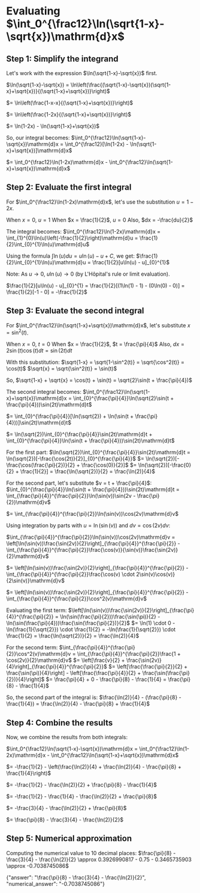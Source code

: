 # Evaluating $\int_0^{\frac12}\ln(\sqrt{1-x}-\sqrt{x})\mathrm{d}x$

## Step 1: Simplify the integrand
Let's work with the expression $\ln(\sqrt{1-x}-\sqrt{x})$ first.

$\ln(\sqrt{1-x}-\sqrt{x}) = \ln\left(\frac{(\sqrt{1-x}-\sqrt{x})(\sqrt{1-x}+\sqrt{x})}{(\sqrt{1-x}+\sqrt{x})}\right)$

$= \ln\left(\frac{1-x-x}{(\sqrt{1-x}+\sqrt{x})}\right)$

$= \ln\left(\frac{1-2x}{(\sqrt{1-x}+\sqrt{x})}\right)$

$= \ln(1-2x) - \ln(\sqrt{1-x}+\sqrt{x})$

So, our integral becomes:
$\int_0^{\frac12}\ln(\sqrt{1-x}-\sqrt{x})\mathrm{d}x = \int_0^{\frac12}[\ln(1-2x) - \ln(\sqrt{1-x}+\sqrt{x})]\mathrm{d}x$

$= \int_0^{\frac12}\ln(1-2x)\mathrm{d}x - \int_0^{\frac12}\ln(\sqrt{1-x}+\sqrt{x})\mathrm{d}x$

## Step 2: Evaluate the first integral
For $\int_0^{\frac12}\ln(1-2x)\mathrm{d}x$, let's use the substitution $u = 1-2x$.

When $x = 0$, $u = 1$
When $x = \frac{1}{2}$, $u = 0$
Also, $dx = -\frac{du}{2}$

The integral becomes:
$\int_0^{\frac12}\ln(1-2x)\mathrm{d}x = \int_{1}^{0}\ln(u)\left(-\frac{1}{2}\right)\mathrm{d}u = \frac{1}{2}\int_{0}^{1}\ln(u)\mathrm{d}u$

Using the formula $\int \ln(u)du = u\ln(u) - u + C$, we get:
$\frac{1}{2}\int_{0}^{1}\ln(u)\mathrm{d}u = \frac{1}{2}[u\ln(u) - u]_{0}^{1}$

Note: As $u \to 0$, $u\ln(u) \to 0$ (by L'Hôpital's rule or limit evaluation).

$\frac{1}{2}[u\ln(u) - u]_{0}^{1} = \frac{1}{2}[(1\ln(1) - 1) - (0\ln(0) - 0)] = \frac{1}{2}[-1 - 0] = -\frac{1}{2}$

## Step 3: Evaluate the second integral
For $\int_0^{\frac12}\ln(\sqrt{1-x}+\sqrt{x})\mathrm{d}x$, let's substitute $x = \sin^2(t)$.

When $x = 0$, $t = 0$
When $x = \frac{1}{2}$, $t = \frac{\pi}{4}$
Also, $dx = 2\sin(t)\cos(t)dt = \sin(2t)dt$

With this substitution:
$\sqrt{1-x} = \sqrt{1-\sin^2(t)} = \sqrt{\cos^2(t)} = \cos(t)$
$\sqrt{x} = \sqrt{\sin^2(t)} = \sin(t)$

So, $\sqrt{1-x} + \sqrt{x} = \cos(t) + \sin(t) = \sqrt{2}\sin(t + \frac{\pi}{4})$

The second integral becomes:
$\int_0^{\frac12}\ln(\sqrt{1-x}+\sqrt{x})\mathrm{d}x = \int_{0}^{\frac{\pi}{4}}\ln(\sqrt{2}\sin(t + \frac{\pi}{4}))\sin(2t)\mathrm{d}t$

$= \int_{0}^{\frac{\pi}{4}}[\ln(\sqrt{2}) + \ln(\sin(t + \frac{\pi}{4}))]\sin(2t)\mathrm{d}t$

$= \ln(\sqrt{2})\int_{0}^{\frac{\pi}{4}}\sin(2t)\mathrm{d}t + \int_{0}^{\frac{\pi}{4}}\ln(\sin(t + \frac{\pi}{4}))\sin(2t)\mathrm{d}t$

For the first part:
$\ln(\sqrt{2})\int_{0}^{\frac{\pi}{4}}\sin(2t)\mathrm{d}t = \ln(\sqrt{2})[-\frac{\cos(2t)}{2}]_{0}^{\frac{\pi}{4}}$
$= \ln(\sqrt{2})[-\frac{\cos(\frac{\pi}{2})}{2} + \frac{\cos(0)}{2}]$
$= \ln(\sqrt{2})[-\frac{0}{2} + \frac{1}{2}] = \frac{\ln(\sqrt{2})}{2} = \frac{\ln(2)}{4}$

For the second part, let's substitute $v = t + \frac{\pi}{4}$:
$\int_{0}^{\frac{\pi}{4}}\ln(\sin(t + \frac{\pi}{4}))\sin(2t)\mathrm{d}t = \int_{\frac{\pi}{4}}^{\frac{\pi}{2}}\ln(\sin(v))\sin(2v - \frac{\pi}{2})\mathrm{d}v$

$= \int_{\frac{\pi}{4}}^{\frac{\pi}{2}}\ln(\sin(v))\cos(2v)\mathrm{d}v$

Using integration by parts with $u = \ln(\sin(v))$ and $dv = \cos(2v)dv$:

$\int_{\frac{\pi}{4}}^{\frac{\pi}{2}}\ln(\sin(v))\cos(2v)\mathrm{d}v = \left[\ln(\sin(v))\frac{\sin(2v)}{2}\right]_{\frac{\pi}{4}}^{\frac{\pi}{2}} - \int_{\frac{\pi}{4}}^{\frac{\pi}{2}}\frac{\cos(v)}{\sin(v)}\frac{\sin(2v)}{2}\mathrm{d}v$

$= \left[\ln(\sin(v))\frac{\sin(2v)}{2}\right]_{\frac{\pi}{4}}^{\frac{\pi}{2}} - \int_{\frac{\pi}{4}}^{\frac{\pi}{2}}\frac{\cos(v) \cdot 2\sin(v)\cos(v)}{2\sin(v)}\mathrm{d}v$

$= \left[\ln(\sin(v))\frac{\sin(2v)}{2}\right]_{\frac{\pi}{4}}^{\frac{\pi}{2}} - \int_{\frac{\pi}{4}}^{\frac{\pi}{2}}\cos^2(v)\mathrm{d}v$

Evaluating the first term:
$\left[\ln(\sin(v))\frac{\sin(2v)}{2}\right]_{\frac{\pi}{4}}^{\frac{\pi}{2}} = \ln(\sin(\frac{\pi}{2}))\frac{\sin(\pi)}{2} - \ln(\sin(\frac{\pi}{4}))\frac{\sin(\frac{\pi}{2})}{2}$
$= \ln(1) \cdot 0 - \ln(\frac{1}{\sqrt{2}}) \cdot \frac{1}{2} = -\ln(\frac{1}{\sqrt{2}}) \cdot \frac{1}{2} = \frac{\ln(\sqrt{2})}{2} = \frac{\ln(2)}{4}$

For the second term:
$\int_{\frac{\pi}{4}}^{\frac{\pi}{2}}\cos^2(v)\mathrm{d}v = \int_{\frac{\pi}{4}}^{\frac{\pi}{2}}\frac{1 + \cos(2v)}{2}\mathrm{d}v$
$= \left[\frac{v}{2} + \frac{\sin(2v)}{4}\right]_{\frac{\pi}{4}}^{\frac{\pi}{2}}$
$= \left[\frac{\frac{\pi}{2}}{2} + \frac{\sin(\pi)}{4}\right] - \left[\frac{\frac{\pi}{4}}{2} + \frac{\sin(\frac{\pi}{2})}{4}\right]$
$= \frac{\pi}{4} + 0 - \frac{\pi}{8} - \frac{1}{4} = \frac{\pi}{8} - \frac{1}{4}$

So, the second part of the integral is:
$\frac{\ln(2)}{4} - (\frac{\pi}{8} - \frac{1}{4}) = \frac{\ln(2)}{4} - \frac{\pi}{8} + \frac{1}{4}$

## Step 4: Combine the results
Now, we combine the results from both integrals:

$\int_0^{\frac12}\ln(\sqrt{1-x}-\sqrt{x})\mathrm{d}x = \int_0^{\frac12}\ln(1-2x)\mathrm{d}x - \int_0^{\frac12}\ln(\sqrt{1-x}+\sqrt{x})\mathrm{d}x$

$= -\frac{1}{2} - \left(\frac{\ln(2)}{4} + \frac{\ln(2)}{4} - \frac{\pi}{8} + \frac{1}{4}\right)$

$= -\frac{1}{2} - \frac{\ln(2)}{2} + \frac{\pi}{8} - \frac{1}{4}$

$= -\frac{1}{2} - \frac{1}{4} - \frac{\ln(2)}{2} + \frac{\pi}{8}$

$= -\frac{3}{4} - \frac{\ln(2)}{2} + \frac{\pi}{8}$

$= \frac{\pi}{8} - \frac{3}{4} - \frac{\ln(2)}{2}$

## Step 5: Numerical approximation
Computing the numerical value to 10 decimal places:
$\frac{\pi}{8} - \frac{3}{4} - \frac{\ln(2)}{2} \approx 0.3926990817 - 0.75 - 0.3465735903 \approx -0.7038745086$

{"answer": "\\frac{\\pi}{8} - \\frac{3}{4} - \\frac{\\ln(2)}{2}", "numerical_answer": "-0.7038745086"}